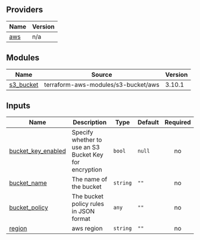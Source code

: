 <!-- BEGIN_TF_DOCS -->
## Providers

| Name | Version |
|------|---------|
| <a name="provider_aws"></a> [aws](#provider\_aws) | n/a |

## Modules

| Name | Source | Version |
|------|--------|---------|
| <a name="module_s3_bucket"></a> [s3\_bucket](#module\_s3\_bucket) | terraform-aws-modules/s3-bucket/aws | 3.10.1 |

## Inputs

| Name | Description | Type | Default | Required |
|------|-------------|------|---------|:--------:|
| <a name="input_bucket_key_enabled"></a> [bucket\_key\_enabled](#input\_bucket\_key\_enabled) | Specify whether to use an S3 Bucket Key for encryption | `bool` | `null` | no |
| <a name="input_bucket_name"></a> [bucket\_name](#input\_bucket\_name) | The name of the bucket | `string` | `""` | no |
| <a name="input_bucket_policy"></a> [bucket\_policy](#input\_bucket\_policy) | The bucket policy rules in JSON format | `any` | `""` | no |
| <a name="input_region"></a> [region](#input\_region) | aws region | `string` | `""` | no |

<!-- END_TF_DOCS -->